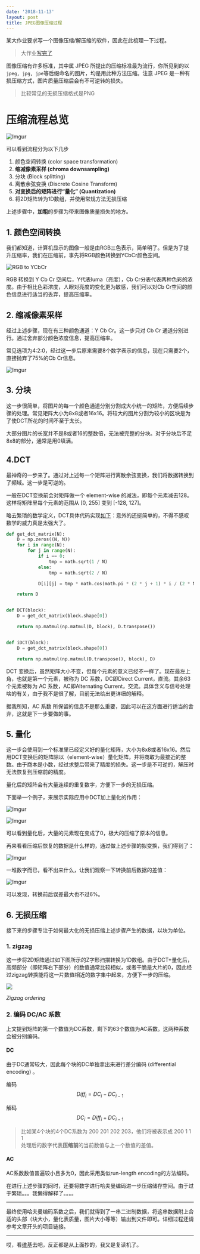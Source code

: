 ```yaml
---
date: '2018-11-13'
layout: post
title: JPEG图像压缩过程
---
```


某大作业要求写一个图像压缩/解压缩的软件，因此在此梳理一下过程。

> 大作业[写完了](https://github.com/asvrada/gray-scale-jpeg-compressor)

图像压缩有许多标准，其中属 JPEG 所提出的压缩标准最为流行，你所见到的以`jpeg, jpg, jpe`等后缀命名的图片，均是用此种方法压缩。注意 JPEG 是一种有损压缩方式，图片质量压缩后会有不可逆转的损失。

> 比较常见的无损压缩格式是PNG

# 压缩流程总览
![Imgur](../assets/images/jpeg-compression/workflow.png)

可以看到流程分为以下几步 

1. 颜色空间转换 (color space transformation)  
2. **缩减像素采样 (chroma downsampling)**  
3. 分块 (Block splitting)  
4. 离散余弦变换 (Discrete Cosine Transform)
5. **对变换后的矩阵进行“量化” (Quantization)** 
5. 将2D矩阵转为1D数组，并使用常规方法无损压缩

上述步骤中，**加粗**的步骤为带来图像质量损失的地方。

## 1. 颜色空间转换

我们都知道，计算机显示的图像一般是由RGB三色表示，简单明了。但是为了提升压缩率，我们在压缩前，事先将RGB颜色转换到YCbCr颜色空间。

![RGB to YCbCr](../assets/images/jpeg-compression/steps.png)

RGB 转换到 Y Cb Cr 空间后，Y代表luma（亮度），Cb Cr分表代表两种色彩的浓度。由于相比色彩浓度，人眼对亮度的变化更为敏感，我们可以对Cb Cr空间的颜色信息进行适当的丢弃，提高压缩率。

## 2. 缩减像素采样

经过上述步骤，现在有三种颜色通道：Y Cb Cr。这一步只对 Cb Cr 通道分别进行。通过舍弃部分颜色浓度信息，提高压缩率。

常见选项为4:2:0，经过这一步后原来需要8个数字表示的信息，现在只需要2个，直接抛弃了75%的Cb Cr信息。

![Imgur](../assets/images/jpeg-compression/422.png)

## 3. 分块

这一步很简单，将图片的每一个颜色通道分别分割成大小统一的矩阵，方便后续步骤的处理。常见矩阵大小为8x8或者16x16。将较大的图片分割为较小的区块是为了使DCT所花的时间不至于太长。

大部分图片的长宽并不是8或者16的整数倍，无法被完整的分块。对于分块后不足8x8的部分，通常是用0填满。

## 4.DCT

最神奇的一步来了。通过对上述每一个矩阵进行离散余弦变换，我们将数据转换到了频域。这一步是可逆的。

一般在DCT变换前会对矩阵做一个 element-wise 的减法，即每个元素减去128。这样将矩阵里每个元素的范围从 [0, 255] 变到 [-128, 127]。

略去繁琐的数学定义，DCT具体代码实现[如下](https://blog.csdn.net/qq_20613513/article/details/78744101)：意外的还挺简单的，不得不感叹数学的威力真是太强大了。

```python
def get_dct_matrix(N):
    D = np.zeros((N, N))
    for i in range(N):
        for j in range(N):
            if i == 0:
                tmp = math.sqrt(1 / N)
            else:
                tmp = math.sqrt(2 / N)

            D[i][j] = tmp * math.cos(math.pi * (2 * j + 1) * i / (2 * N))

    return D


def DCT(block):
    D = get_dct_matrix(block.shape[0])

    return np.matmul(np.matmul(D, block), D.transpose())


def iDCT(block):
    D = get_dct_matrix(block.shape[0])

    return np.matmul(np.matmul(D.transpose(), block), D)
```

DCT 变换后，虽然矩阵大小不变，但每个元素的意义已经不一样了。现在最左上角，也就是第一个元素，被称为 DC 系数，DC即Direct Current，直流。其余63个元素被称为 AC 系数，AC即Alternating Current，交流。具体含义与信号处理啥的有关，由于我不是很了解，目前无法给出更详细的解释。

据我所知，AC 系数 所保留的信息不是那么重要，因此可以在这方面进行适当的舍弃，这就是下一步要做的事。

## 5. 量化

这一步会使用到一个标准里已经定义好的量化矩阵，大小为8x8或者16x16。然后用DCT变换后的矩阵除以（element-wise）量化矩阵，并将商取为最接近的整数。由于商本是小数，经过求整后带来了精度的损失。这一步是不可逆的，解压时无法恢复到压缩前的精度。

量化后的矩阵会有大量连续的重复数字，方便下一步的无损压缩。


下面举一个例子，来展示实际应用中DCT加上量化的作用：

![Imgur](../assets/images/jpeg-compression/dct.png)

![Imgur](../assets/images/jpeg-compression/quanti.png)

可以看到量化后，大量的元素现在变成了0，极大的压缩了原本的信息。

再来看看压缩后恢复的数据是什么样的，通过做上述步骤的拟变换，我们得到了：

![Imgur](../assets/images/jpeg-compression/before.png)

一堆数字而已，看不出来什么，让我们观察一下转换前后数据的差值：

![Imgur](../assets/images/jpeg-compression/after.png)

可以发现，转换前后误差最大也不过6%。

## 6. 无损压缩

接下来的步骤专注于如何最大化的无损压缩上述步骤产生的数据，以块为单位。

### 1. zigzag

这一步将2D矩阵通过如下图所示的Z字形扫描转换为1D数组。由于DCT+量化后，高频部分（即矩阵右下部分）的数值通常比较相似，或者干脆是大片的0，因此经过zigzag转换能将这一片数值相近的数字集中起来，方便下一步的压缩。

![](../assets/images/jpeg-compression/zig.png)

*Zigzag ordering*

### 2. 编码 DC/AC 系数

上文提到矩阵的第一个数值为DC系数，剩下的63个数值为AC系数。这两种系数会被分别编码。

#### DC

由于DC通常较大，因此每个块的DC单独拿出来进行差分编码 (differential encoding) 。

编码
$$Diff_i = DC_i - DC_{i-1}$$

解码
$$DC_i = Diff_i + DC_{i-1}$$


> 比如某4个块的4个DC系数为 200 201 202 203，他们将被表示成 200 1 1 1  
> 处理后的数字代表**压缩前**的当前数值与上一个数值的差值。

#### AC

AC系数数值普遍较小且多为0，因此采用类似run-length encoding的方法编码。

在进行上述步骤的同时，还要将数字进行哈夫曼编码进一步压缩储存空间。由于过于繁琐。。。我懒得解释了。。。。

---

最终使用哈夫曼编码系数之后，我们就得到了一串二进制数据，将这串数据附上合适的头部（块大小，量化表质量，图片大小等等）输出到文件即可。详细过程还请参考文章开头的项目链接。

---

哎，看[维基](https://en.wikipedia.org/wiki/JPEG)去吧，反正都是从上面抄的，我又是复读机了。
